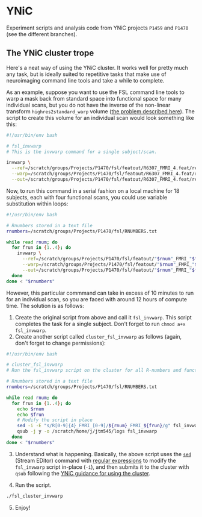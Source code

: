 # YNiC

Experiment scripts and analysis code from YNiC projects `P1459` and `P1470` (see the different branches). 

## The YNiC cluster trope

Here's a neat way of using the YNiC cluster. It works well for pretty much any task, but is ideally suited to repetitive tasks that make use of neuroimaging command line tools and take a while to complete.

As an example, suppose you want to use the FSL command line tools to warp a mask back from standard space into functional space for many individual scans, but you do not have the inverse of the non-linear transform `highres2standard_warp` volume ([the problem described here](https://fsl.fmrib.ox.ac.uk/fsl/fslwiki/FNIRT/UserGuide#Transforming_an_image_.28.27.27e.g..27.27_a_mask.29_in_standard_space_into_functional_space)). The script to create this volume for an individual scan would look something like this:

```bash
#!/usr/bin/env bash

# fsl_invwarp
# This is the invwarp command for a single subject/scan.

invwarp \
  --ref=/scratch/groups/Projects/P1470/fsl/featout/R6307_FMRI_4.feat/reg/highres \
  --warp=/scratch/groups/Projects/P1470/fsl/featout/R6307_FMRI_4.feat/reg/highres2standard_warp \
  --out=/scratch/groups/Projects/P1470/fsl/featout/R6307_FMRI_4.feat/reg/highres2standard_warp_inv
```

Now, to run this command in a serial fashion on a local machine for 18 subjects, each with four functional scans, you could use variable substitution within loops:

```bash
#!/usr/bin/env bash

# Rnumbers stored in a text file
rnumbers=/scratch/groups/Projects/P1470/fsl/RNUMBERS.txt

while read rnum; do
  for frun in {1..4}; do
    invwarp \
      --ref=/scratch/groups/Projects/P1470/fsl/featout/"$rnum"_FMRI_"$frun".feat/reg/highres \
      --warp=/scratch/groups/Projects/P1470/fsl/featout/"$rnum"_FMRI_"$frun".feat/reg/highres2standard_warp \
      --out=/scratch/groups/Projects/P1470/fsl/featout/"$rnum"_FMRI_"$frun".feat/reg/highres2standard_warp_inv
  done
done < "$rnumbers"

```

However, this particular commmand can take in excess of 10 minutes to run for an individual scan, so you are faced with around 12 hours of compute time. The solution is as follows:

1. Create the original script from above and call it `fsl_invwarp`. This script completes the task for a single subject. Don't forget to run `chmod a+x fsl_invwarp`.
2. Create another script called `cluster_fsl_invwarp` as follows (again, don't forget to change permissions):

```bash
#!/usr/bin/env bash

# cluster_fsl_invwarp
# Run the fsl_invwarp script on the cluster for all R-numbers and functional runs

# Rnumbers stored in a text file
rnumbers=/scratch/groups/Projects/P1470/fsl/RNUMBERS.txt

while read rnum; do
  for frun in {1..4}; do
    echo $rnum
    echo $frun
    # Modify the script in place
    sed -i -E "s/R[0-9]{4}_FMRI_[0-9]/${rnum}_FMRI_${frun}/g" fsl_invwarp
    qsub -j y -o /scratch/home/j/jtm545/logs fsl_invwarp
  done
done < "$rnumbers"
```

3. Understand what is happening. Basically, the above script uses the [`sed`](https://en.wikipedia.org/wiki/Sed) (Stream EDitor) command with [regular expressions](https://en.wikipedia.org/wiki/Regular_expression) to modify the `fsl_invwarp` script in-place (`-i`), and then submits it to the cluster with `qsub` following the [YNiC guidance for using the cluster](https://www.ynic.york.ac.uk/docs/ITPages/IT/ClusterScripts).

4. Run the script. 
```bash
./fsl_cluster_invwarp
```

5. Enjoy!
